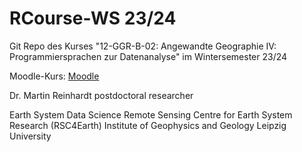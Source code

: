 # RCourse-WS 23/24

Git Repo des Kurses "12-GGR-B-02: Angewandte Geographie IV: Programmiersprachen zur Datenanalyse" im Wintersemester 23/24

Moodle-Kurs: [Moodle](https://moodle2.uni-leipzig.de/course/view.php?id=45979)

Dr. Martin Reinhardt
postdoctoral researcher

Earth System Data Science
Remote Sensing Centre for Earth System Research (RSC4Earth)
Institute of Geophysics and Geology
Leipzig University